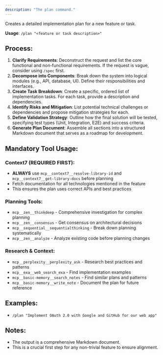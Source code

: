 ```yaml
---
description: "The plan command."
---
```


Creates a detailed implementation plan for a new feature or task.

**Usage**: `/plan "<feature or task description>"`

## Process:
1.  **Clarify Requirements**: Deconstruct the request and list the core functional and non-functional requirements. If the request is vague, consider using `/spec` first.
2.  **Decompose into Components**: Break down the system into logical modules (e.g., API, database, UI). Define their responsibilities and interfaces.
3.  **Create Task Breakdown**: Create a specific, ordered list of implementation tasks. For each task, provide a description and dependencies.
4.  **Identify Risks and Mitigation**: List potential technical challenges or dependencies and propose mitigation strategies for each.
5.  **Define Validation Strategy**: Outline how the final solution will be tested, specifying test types (Unit, Integration, E2E) and success criteria.
6.  **Generate Plan Document**: Assemble all sections into a structured Markdown document that serves as a roadmap for development.

## Mandatory Tool Usage:

### Context7 (REQUIRED FIRST):
- **ALWAYS** use `mcp__context7__resolve-library-id` and `mcp__context7__get-library-docs` before planning
- Fetch documentation for all technologies mentioned in the feature
- This ensures the plan uses correct APIs and best practices

### Planning Tools:
- `mcp__zen__thinkdeep` - Comprehensive investigation for complex planning
- `mcp__zen__consensus` - Get consensus on architectural decisions
- `mcp__sequential__sequentialthinking` - Break down planning systematically
- `mcp__zen__analyze` - Analyze existing code before planning changes

### Research & Context:
- `mcp__perplexity__perplexity_ask` - Research best practices and patterns
- `mcp__exa__web_search_exa` - Find implementation examples
- `mcp__basic-memory__search_notes` - Find similar plans and patterns
- `mcp__basic-memory__write_note` - Document the plan for future reference

## Examples:
-   `/plan "Implement OAuth 2.0 with Google and GitHub for our web app"`

## Notes:
-   The output is a comprehensive Markdown document.
-   This is a crucial first step for any non-trivial feature to ensure alignment.
